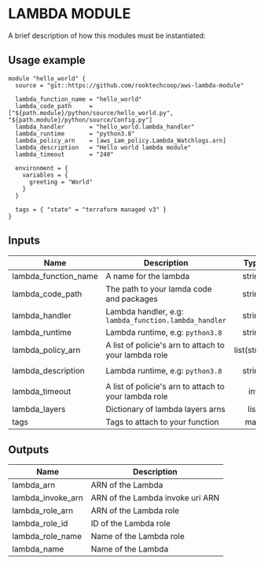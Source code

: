 # LAMBDA MODULE

A brief description of how this modules must be instantiated:

## Usage example

```hcl
module "hello_world" {
  source = "git::https://github.com/rooktechcoop/aws-lambda-module"

  lambda_function_name = "hello_world"
  lambda_code_path     = ["${path.module}/python/source/hello_world.py", "${path.module}/python/source/Config.py"]
  lambda_handler       = "hello_world.lambda_handler"
  lambda_runtime       = "python3.8"
  lambda_policy_arn    = [aws_iam_policy.Lambda_Watchlogs.arn]
  lambda_description   = "Hello world lambda module"
  lambda_timeout       = "240"

  environment = {
    variables = {
      greeting = "World"
    }
  }

  tags = { "state" = "terraform managed v3" }
}
```

## Inputs

| Name | Description | Type | Default | Required |
|------|-------------|:----:|:------:|:-----:|
| lambda_function_name | A name for the lambda | string | `-` | yes |
| lambda_code_path| The path to your lamda code and packages | string | `"Some description for your lambda"` | no |
| lambda_handler | Lambda handler, e.g: `lambda_function.lambda_handler` | string | `lambda_function.lambda_handler` | yes |
| lambda_runtime | Lambda runtime, e.g: `python3.8` | string | - | yes |
| lambda_policy_arn | A list of policie's arn to attach to your lambda role | list(string) | `-` | yes |
| lambda_description | Lambda runtime, e.g: `python3.8` | string | `"Some description for your lambda"` | no |
| lambda_timeout | A list of policie's arn to attach to your lambda role | int | 3 | no |
| lambda\_layers| Dictionary of lambda layers arns | list | `null` | no |
| tags | Tags to attach to your function | map | `null` | no |


## Outputs

| Name | Description |
|------|-------------|
| lambda_arn | ARN of the Lambda |
| lambda_invoke_arn | ARN of the Lambda invoke uri ARN |
| lambda_role_arn | ARN of the Lambda role |
| lambda_role_id | ID of the Lambda role |
| lambda_role_name | Name of the Lambda role |
| lambda_name | Name of the Lambda |